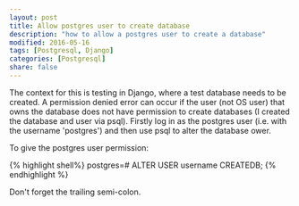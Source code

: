 ```yaml
---
layout: post
title: Allow postgres user to create database
description: "how to allow a postgres user to create a database"
modified: 2016-05-16
tags: [Postgresql, Django]
categories: [Postgresql]
share: false
---
```


The context for this is testing in Django, where a test database needs to be created. A permission denied error can occur if the user (not OS user) that owns the database does not have permission to create databases (I created the database and user via psql). Firstly log in as the postgres user (i.e. with the username 'postgres') and then use psql to alter the database ower.

To give the postgres user permission:

{% highlight shell%}
postgres=# ALTER USER username CREATEDB;
{% endhighlight %}

Don't forget the trailing semi-colon.